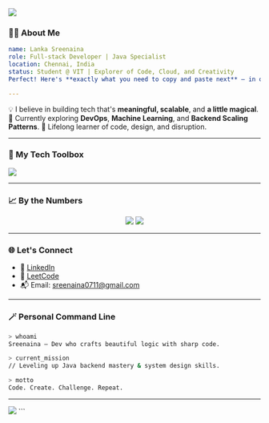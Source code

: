 <img src="https://capsule-render.vercel.app/api?type=waving&color=0e8aeb&height=200&section=header&text=Lanka%20Sreenaina&fontSize=40&fontColor=ffffff&animation=fadeIn" />

### 👨‍💻 About Me

```yaml
name: Lanka Sreenaina
role: Full-stack Developer | Java Specialist
location: Chennai, India
status: Student @ VIT | Explorer of Code, Cloud, and Creativity
Perfect! Here's **exactly what you need to copy and paste next** — in one go — right after the part you already added:

---


```

💡 I believe in building tech that's **meaningful, scalable**, and **a little magical**.
📌 Currently exploring **DevOps**, **Machine Learning**, and **Backend Scaling Patterns**.
🧠 Lifelong learner of code, design, and disruption.

---

### 🧰 My Tech Toolbox

<p align="left">
  <img src="https://skillicons.dev/icons?i=java,js,ts,react,nodejs,express,mysql,mongodb,python,docker,git,github,linux,figma" />
</p>

---

### 📈 By the Numbers

<p align="center">
  <img src="https://github-readme-streak-stats.herokuapp.com?user=lankasreenaina&theme=github-dark-blue&hide_border=true" />
  <img src="https://github-readme-stats.vercel.app/api?username=lankasreenaina&show_icons=true&theme=tokyonight&hide_border=true" />
</p>

---

### 🌐 Let's Connect

* 💼 [LinkedIn](www.linkedin.com/in/sreenaina-lanka)
* 🧠 [LeetCode](https://leetcode.com/u/lankasreenaina/)
* 📬 Email: [sreenaina0711@gmail.com](mailto:sreenaina0711@gmail.com) 

---

### 🪄 Personal Command Line

```bash
> whoami
Sreenaina — Dev who crafts beautiful logic with sharp code.

> current_mission
// Leveling up Java backend mastery & system design skills.

> motto
Code. Create. Challenge. Repeat.
```

---

<img src="https://capsule-render.vercel.app/api?type=waving&color=0e8aeb&height=120&section=footer"/>
```
